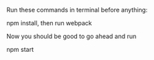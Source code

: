 Run these commands in terminal before anything:

npm install, then run webpack 

Now you should be good to go ahead and run

npm start 
